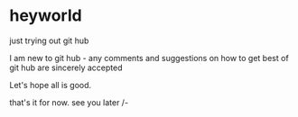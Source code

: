 # heyworld
just trying out  git hub


I am new to git hub - any comments and suggestions on how to get best of git hub are sincerely accepted

Let's hope all is good.

that's it for now. see you later /-
